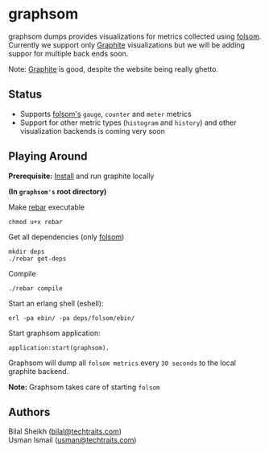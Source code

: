 graphsom
===============

graphsom dumps provides visualizations for metrics collected using [folsom](https://github.com/boundary/folsom). Currently we support only [Graphite](http://graphite.wikidot.com/) visualizations but we will be adding suppor for multiple back ends soon. 

Note: [Graphite](http://graphite.wikidot.com/) is good, despite the
website being really ghetto. 

Status
------

* Supports [folsom's](https://github.com/boundary/folsom) `gauge`,
  `counter` and `meter` metrics
* Support for other metric types (`histogram` and `history`) and other
  visualization backends is coming very soon

Playing Around
--------------

**Prerequisite:** [Install](http://graphite.wikidot.com/installation)
  and run graphite locally
  
**(In `graphsom's` root directory)**

Make [rebar](https://github.com/basho/rebar) executable

    chmod u+x rebar
    
Get all dependencies (only [folsom](https://github.com/boundary/folsom))

    mkdir deps
    ./rebar get-deps
    
Compile

    ./rebar compile

Start an erlang shell (eshell):

    erl -pa ebin/ -pa deps/folsom/ebin/
    
Start graphsom application:

    application:start(graphsom).

Graphsom will dump all `folsom metrics` every `30 seconds`
to the local graphite backend.

**Note:** Graphsom takes care of starting `folsom`

Authors 
------

Bilal Sheikh (<bilal@techtraits.com>)  
Usman Ismail (<usman@techtraits.com>)


